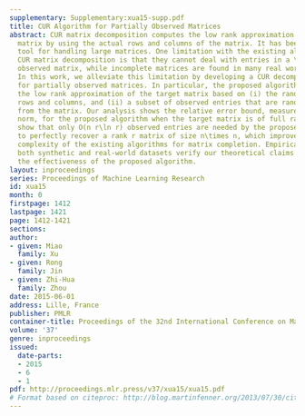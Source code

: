 ```yaml
---
supplementary: Supplementary:xua15-supp.pdf
title: CUR Algorithm for Partially Observed Matrices
abstract: CUR matrix decomposition computes the low rank approximation of a given
  matrix by using the actual rows and columns of the matrix. It has been a very useful
  tool for handling large matrices. One limitation with the existing algorithms for
  CUR matrix decomposition is that they cannot deal with entries in a \it partially
  observed matrix, while incomplete matrices are found in many real world applications.
  In this work, we alleviate this limitation by developing a CUR decomposition algorithm
  for partially observed matrices. In particular, the proposed algorithm computes
  the low rank approximation of the target matrix based on (i) the randomly sampled
  rows and columns, and (ii) a subset of observed entries that are randomly sampled
  from the matrix. Our analysis shows the relative error bound, measured by spectral
  norm, for the proposed algorithm when the target matrix is of full rank. We also
  show that only O(n r\ln r) observed entries are needed by the proposed algorithm
  to perfectly recover a rank r matrix of size n\times n, which improves the sample
  complexity of the existing algorithms for matrix completion. Empirical studies on
  both synthetic and real-world datasets verify our theoretical claims and demonstrate
  the effectiveness of the proposed algorithm.
layout: inproceedings
series: Proceedings of Machine Learning Research
id: xua15
month: 0
firstpage: 1412
lastpage: 1421
page: 1412-1421
sections: 
author:
- given: Miao
  family: Xu
- given: Rong
  family: Jin
- given: Zhi-Hua
  family: Zhou
date: 2015-06-01
address: Lille, France
publisher: PMLR
container-title: Proceedings of the 32nd International Conference on Machine Learning
volume: '37'
genre: inproceedings
issued:
  date-parts:
  - 2015
  - 6
  - 1
pdf: http://proceedings.mlr.press/v37/xua15/xua15.pdf
# Format based on citeproc: http://blog.martinfenner.org/2013/07/30/citeproc-yaml-for-bibliographies/
---
```

